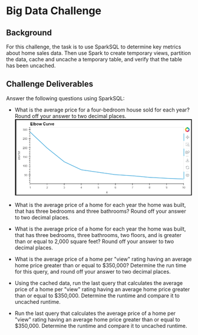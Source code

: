 # Big Data Challenge

## Background 
For this challenge, the task is to use SparkSQL to determine key metrics about home sales data. Then use Spark to create temporary views, 
partition the data, cache and uncache a temporary table, and verify that the table has been uncached.

## Challenge Deliverables
Answer the following questions using SparkSQL:

* What is the average price for a four-bedroom house sold for each year? Round off your answer to two decimal places.
  ![img1](https://github.com/awann3r/CryptoClustering/blob/main/images/elbow_curve.png)

* What is the average price of a home for each year the home was built, that has three bedrooms and three bathrooms? Round off your answer to two decimal places.

* What is the average price of a home for each year the home was built, that has three bedrooms, three bathrooms, two floors, and is greater than or equal to 2,000 square feet? Round off your answer to two decimal places.

* What is the average price of a home per "view" rating having an average home price greater than or equal to $350,000? Determine the run time for this query, and round off your answer to two decimal places.

* Using the cached data, run the last query that calculates the average price of a home per "view" rating having an average home price greater than or equal to $350,000. Determine the runtime and compare it to uncached runtime.

* Run the last query that calculates the average price of a home per "view" rating having an average home price greater than or equal to $350,000. Determine the runtime and compare it to uncached runtime.
